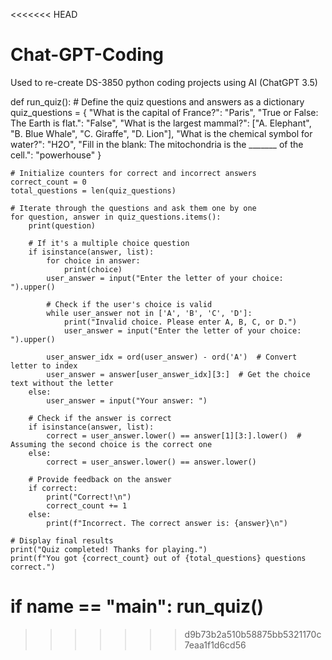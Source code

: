 <<<<<<< HEAD
# Chat-GPT-Coding
Used to re-create DS-3850 python coding projects using AI (ChatGPT 3.5)

def run_quiz():
    # Define the quiz questions and answers as a dictionary
    quiz_questions = {
        "What is the capital of France?": "Paris",
        "True or False: The Earth is flat.": "False",
        "What is the largest mammal?": ["A. Elephant", "B. Blue Whale", "C. Giraffe", "D. Lion"],
        "What is the chemical symbol for water?": "H2O",
        "Fill in the blank: The mitochondria is the _______ of the cell.": "powerhouse"
    }

    # Initialize counters for correct and incorrect answers
    correct_count = 0
    total_questions = len(quiz_questions)

    # Iterate through the questions and ask them one by one
    for question, answer in quiz_questions.items():
        print(question)
        
        # If it's a multiple choice question
        if isinstance(answer, list):
            for choice in answer:
                print(choice)
            user_answer = input("Enter the letter of your choice: ").upper()

            # Check if the user's choice is valid
            while user_answer not in ['A', 'B', 'C', 'D']:
                print("Invalid choice. Please enter A, B, C, or D.")
                user_answer = input("Enter the letter of your choice: ").upper()

            user_answer_idx = ord(user_answer) - ord('A')  # Convert letter to index
            user_answer = answer[user_answer_idx][3:]  # Get the choice text without the letter
        else:
            user_answer = input("Your answer: ")

        # Check if the answer is correct
        if isinstance(answer, list):
            correct = user_answer.lower() == answer[1][3:].lower()  # Assuming the second choice is the correct one
        else:
            correct = user_answer.lower() == answer.lower()
        
        # Provide feedback on the answer
        if correct:
            print("Correct!\n")
            correct_count += 1
        else:
            print(f"Incorrect. The correct answer is: {answer}\n")

    # Display final results
    print("Quiz completed! Thanks for playing.")
    print(f"You got {correct_count} out of {total_questions} questions correct.")

if __name__ == "__main__":
    run_quiz()
=======

>>>>>>> d9b73b2a510b58875bb5321170c7eaa1f1d6cd56
